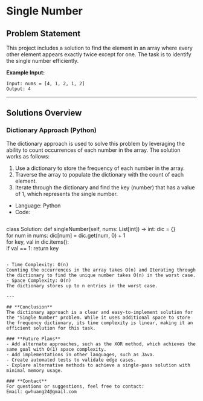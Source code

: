 # **Single Number**

## **Problem Statement**
This project includes a solution to find the element in an array where every other element appears exactly twice except for one. The task is to identify the single number efficiently.

**Example Input:**
  ```
  Input: nums = [4, 1, 2, 1, 2]
  Output: 4
  ```
---

## **Solutions Overview**
### **Dictionary Approach (Python)**
The dictionary approach is used to solve this problem by leveraging the ability to count occurrences of each number in the array. The solution works as follows:
1. Use a dictionary to store the frequency of each number in the array.
2. Traverse the array to populate the dictionary with the count of each element.
3. Iterate through the dictionary and find the key (number) that has a value of 1, which represents the single number.

- Language: Python
- Code:
  ```
class Solution:
    def singleNumber(self, nums: List[int]) -> int:
        dic = {}  
        for num in nums:
            dic[num] = dic.get(num, 0) + 1  
        for key, val in dic.items():  
            if val == 1:
                return key
  ```

- Time Complexity: O(n)
  Counting the occurrences in the array takes O(n) and Iterating through the dictionary to find the unique number takes O(n) in the worst case.
- Space Complexity: O(n)
  The dictionary stores up to n entries in the worst case.

---

## **Conclusion**
The dictionary approach is a clear and easy-to-implement solution for the "Single Number" problem. While it uses additional space to store the frequency dictionary, its time complexity is linear, making it an efficient solution for this task.

### **Future Plans**
- Add alternate approaches, such as the XOR method, which achieves the same goal with O(1) space complexity.
- Add implementations in other languages, such as Java.
- Create automated tests to validate edge cases.
- Explore alternative methods to achieve a single-pass solution with minimal memory usage.
  
### **Contact**
For questions or suggestions, feel free to contact:  
Email: gwhuang24@gmail.com
